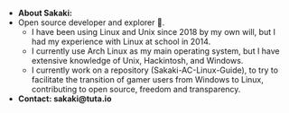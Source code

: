 - __About Sakaki:__
- Open source developer and explorer 🌱.
  - I have been using Linux and Unix since 2018 by my own will, but I had my experience with Linux at school in 2014.
  - I currently use Arch Linux as my main operating system, but I have extensive knowledge of Unix, Hackintosh, and Windows.
  - I currently work on a repository (Sakaki-AC-Linux-Guide), to try to facilitate the transition of gamer users from Windows to Linux, contributing to open source, freedom and transparency.
- __Contact: sakaki@tuta.io__
